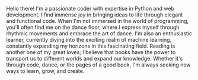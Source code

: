Hello there! I'm a passionate coder with expertise in Python and web development. I find immense joy in bringing ideas to life through elegant and functional code. When I'm not immersed in the world of programming, you'll often find me on the dance floor, where I express myself through rhythmic movements and embrace the art of dance. I'm also an enthusiastic learner, currently diving into the exciting realm of machine learning, constantly expanding my horizons in this fascinating field. Reading is another one of my great loves; I believe that books have the power to transport us to different worlds and expand our knowledge. Whether it's through code, dance, or the pages of a good book, I'm always seeking new ways to learn, grow, and create.
